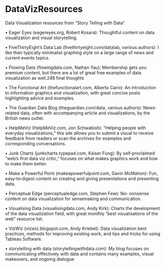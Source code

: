 # DataVizResources
Data Visualization resources from "Story Telling with Data"

•	 Eager Eyes (eagereyes.org, Robert Kosara): Thoughtful content on data visualization and visual storytelling.

•	 FiveThirtyEight’s Data Lab (fivethirtyeight.com/datalab, various authors): I like their typically minimalist graphing style on a large range of news and current events topics.

•	 Flowing Data (flowingdata.com, Nathan Yau): Membership gets you premium content, but there are a lot of great free examples of data visualization as well.248 final thoughts

•	 The Functional Art (thefunctionalart.com, Alberto Cairo): An introduction to information graphics and visualization, with great concise posts highlighting advice and examples.

•	 The Guardian Data Blog (theguardian.com/data, various authors): News‐related data, often with accompanying article and visualizations, by the British news outlet.

•	 HelpMeViz (HelpMeViz.com, Jon Schwabish): “Helping people with everyday visualizations,” this site allows you to submit a visual to receive feedback from readers or scan the archives for examples and corresponding conversations.

•	 Junk Charts (junkcharts.typepad.com, Kaiser Fung): By self‐proclaimed “web’s first data viz critic,” focuses on what makes graphics work and how to make them better.

•	 Make a Powerful Point (makeapowerfulpoint.com, Gavin McMahon): Fun, easy‐to‐digest content on creating and giving
presentations and presenting data.

•	 Perceptual Edge (perceptualedge.com, Stephen Few): No‐ nonsense content on data visualization for sensemaking and communication.

•	 Visualising Data (visualisingdata.com, Andy Kirk): Charts the development of the data visualization field, with great monthly “best visualisations of the web” resource list.

•	 VizWiz (vizwiz.blogspot.com, Andy Kriebel): Data visualization best practices, methods for improving existing work, and tips and tricks for using Tableau Software.

•	 storytelling with data (storytellingwithdata.com): My blog focuses on communicating effectively with data and contains many examples, visual makeovers, and ongoing dialogue
